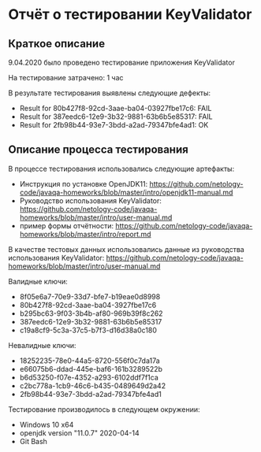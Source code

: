 # Отчёт о тестировании KeyValidator

## Краткое описание

9.04.2020 было проведено тестирование приложения KeyValidator

На тестирование затрачено: 1 час

В результате тестирования выявлены следующие дефекты:

* Result for 80b427f8-92cd-3aae-ba04-03927fbe17c6: FAIL
* Result for 387eedc6-12e9-3b32-9881-63b6b5e85317: FAIL
* Result for 2fb98b44-93e7-3bdd-a2ad-79347bfe4ad1: OK

## Описание процесса тестирования

В процессе тестирования использовались следующие артефакты:

* Инструкция по установке OpenJDK11: <https://github.com/netology-code/javaqa-homeworks/blob/master/intro/openjdk11-manual.md>
* Руководство использования KeyValidator: <https://github.com/netology-code/javaqa-homeworks/blob/master/intro/user-manual.md>
* пример формы отчётности: <https://github.com/netology-code/javaqa-homeworks/blob/master/intro/report.md>

В качестве тестовых данных использовались данные из руководства использования KeyValidator: <https://github.com/netology-code/javaqa-homeworks/blob/master/intro/user-manual.md>

Валидные ключи:

* 8f05e6a7-70e9-33d7-bfe7-b19eae0d8998
* 80b427f8-92cd-3aae-ba04-3927fbe17c6
* b295bc63-9f03-3b4b-af80-969b39f8c262
* 387eedc6-12e9-3b32-9881-63b6b5e85317
* c19a8cf9-5c3a-37c5-b7f3-d16d38a0c180

Невалидные ключи:

* 18252235-78e0-44a5-8720-556f0c7da17a
* e66075b6-ddad-445e-baf6-161b3289522b
* b6d53250-f07e-4352-a293-6102ddf7f1ca
* c2bc778a-1cb9-46c6-b435-0489649d2a42
* 2fb98b44-93e7-3bdd-a2ad-79347bfe4ad1

Тестирование производилось в следующем окружении:

* Windows 10 x64
* openjdk version "11.0.7" 2020-04-14
* Git Bash

